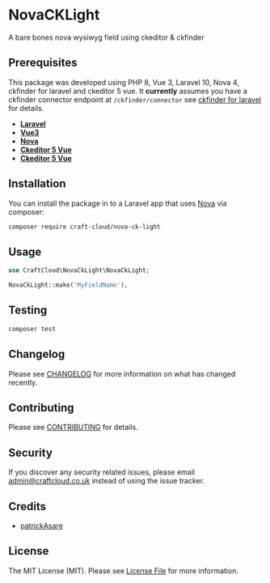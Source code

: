 #  NovaCKLight

A bare bones nova wysiwyg field using ckeditor & ckfinder

## Prerequisites

This package was developed using PHP 8, Vue 3, Laravel 10, Nova 4, ckfinder for laravel and ckeditor 5 vue. It **currently** assumes you have a ckfinder connector endpoint at `/ckfinder/connector` see [ckfinder for laravel](https://github.com/ckfinder/ckfinder-laravel-package) for details.

- **[Laravel](https://laravel.com/)**
- **[Vue3](https://vuejs.org/)**
- **[Nova](https://nova.laravel.com/docs/4.0/installation.html)**
- **[Ckeditor 5 Vue](https://github.com/ckeditor/ckeditor5-vue)**
- **[Ckeditor 5 Vue](https://github.com/ckeditor/ckeditor5-vue)**

## Installation

You can install the package in to a Laravel app that uses [Nova](https://nova.laravel.com) via composer:

```bash
composer require craft-cloud/nova-ck-light
```

## Usage

```php
use CraftCloud\NovaCkLight\NovaCkLight;

NovaCkLight::make('MyFieldName'),
```

## Testing

``` bash
composer test
```

## Changelog

Please see [CHANGELOG](CHANGELOG.md) for more information on what has changed recently.

## Contributing

Please see [CONTRIBUTING](https://github.com/craft-cloud/nova-ck-light/blob/main/CONTRIBUTING.md) for details.

## Security

If you discover any security related issues, please email admin@craftcloud.co.uk instead of using the issue tracker.

## Credits

- [patrickAsare](https://github.com/patrickAsare)

## License

The MIT License (MIT). Please see [License File](LICENSE.md) for more information.
